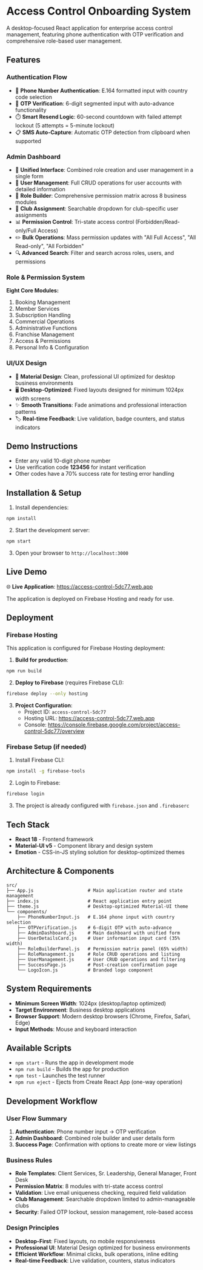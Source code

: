 # Access Control Onboarding System

A desktop-focused React application for enterprise access control management, featuring phone authentication with OTP verification and comprehensive role-based user management.

## Features

### Authentication Flow
- 📱 **Phone Number Authentication**: E.164 formatted input with country code selection
- 🔐 **OTP Verification**: 6-digit segmented input with auto-advance functionality
- ⏱️ **Smart Resend Logic**: 60-second countdown with failed attempt lockout (5 attempts = 5-minute lockout)
- 📋 **SMS Auto-Capture**: Automatic OTP detection from clipboard when supported

### Admin Dashboard
- 🎯 **Unified Interface**: Combined role creation and user management in a single form
- 👥 **User Management**: Full CRUD operations for user accounts with detailed information
- 🔑 **Role Builder**: Comprehensive permission matrix across 8 business modules
- 🏢 **Club Assignment**: Searchable dropdown for club-specific user assignments
- 📊 **Permission Control**: Tri-state access control (Forbidden/Read-only/Full Access)
- ✏️ **Bulk Operations**: Mass permission updates with "All Full Access", "All Read-only", "All Forbidden"
- 🔍 **Advanced Search**: Filter and search across roles, users, and permissions

### Role & Permission System
**Eight Core Modules:**
1. Booking Management
2. Member Services
3. Subscription Handling
4. Commercial Operations
5. Administrative Functions
6. Franchise Management
7. Access & Permissions
8. Personal Info & Configuration

### UI/UX Design
- 🎨 **Material Design**: Clean, professional UI optimized for desktop business environments
- 🖥️ **Desktop-Optimized**: Fixed layouts designed for minimum 1024px width screens
- ✨ **Smooth Transitions**: Fade animations and professional interaction patterns
- 🏷️ **Real-time Feedback**: Live validation, badge counters, and status indicators

## Demo Instructions

- Enter any valid 10-digit phone number
- Use verification code **123456** for instant verification
- Other codes have a 70% success rate for testing error handling

## Installation & Setup

1. Install dependencies:
```bash
npm install
```

2. Start the development server:
```bash
npm start
```

3. Open your browser to `http://localhost:3000`

## Live Demo

🌐 **Live Application**: https://access-control-5dc77.web.app

The application is deployed on Firebase Hosting and ready for use.

## Deployment

### Firebase Hosting

This application is configured for Firebase Hosting deployment:

1. **Build for production**:
```bash
npm run build
```

2. **Deploy to Firebase** (requires Firebase CLI):
```bash
firebase deploy --only hosting
```

3. **Project Configuration**:
   - Project ID: `access-control-5dc77`
   - Hosting URL: https://access-control-5dc77.web.app
   - Console: https://console.firebase.google.com/project/access-control-5dc77/overview

### Firebase Setup (if needed)

1. Install Firebase CLI:
```bash
npm install -g firebase-tools
```

2. Login to Firebase:
```bash
firebase login
```

3. The project is already configured with `firebase.json` and `.firebaserc`

## Tech Stack

- **React 18** - Frontend framework
- **Material-UI v5** - Component library and design system
- **Emotion** - CSS-in-JS styling solution for desktop-optimized themes

## Architecture & Components

```
src/
├── App.js                    # Main application router and state management
├── index.js                  # React application entry point  
├── theme.js                  # Desktop-optimized Material-UI theme
└── components/
    ├── PhoneNumberInput.js   # E.164 phone input with country selection
    ├── OTPVerification.js    # 6-digit OTP with auto-advance
    ├── AdminDashboard.js     # Main dashboard with unified form
    ├── UserDetailsCard.js    # User information input card (35% width)
    ├── RoleBuilderPanel.js   # Permission matrix panel (65% width)
    ├── RoleManagement.js     # Role CRUD operations and listing
    ├── UserManagement.js     # User CRUD operations and filtering
    ├── SuccessPage.js        # Post-creation confirmation page
    └── LogoIcon.js           # Branded logo component
```

## System Requirements

- **Minimum Screen Width**: 1024px (desktop/laptop optimized)
- **Target Environment**: Business desktop applications
- **Browser Support**: Modern desktop browsers (Chrome, Firefox, Safari, Edge)
- **Input Methods**: Mouse and keyboard interaction

## Available Scripts

- `npm start` - Runs the app in development mode
- `npm run build` - Builds the app for production
- `npm test` - Launches the test runner
- `npm run eject` - Ejects from Create React App (one-way operation)

## Development Workflow

### User Flow Summary
1. **Authentication**: Phone number input → OTP verification  
2. **Admin Dashboard**: Combined role builder and user details form
3. **Success Page**: Confirmation with options to create more or view listings

### Business Rules
- **Role Templates**: Client Services, Sr. Leadership, General Manager, Front Desk
- **Permission Matrix**: 8 modules with tri-state access control
- **Validation**: Live email uniqueness checking, required field validation
- **Club Management**: Searchable dropdown limited to admin-manageable clubs
- **Security**: Failed OTP lockout, session management, role-based access

### Design Principles
- **Desktop-First**: Fixed layouts, no mobile responsiveness
- **Professional UI**: Material Design optimized for business environments  
- **Efficient Workflow**: Minimal clicks, bulk operations, inline editing
- **Real-time Feedback**: Live validation, counters, status indicators